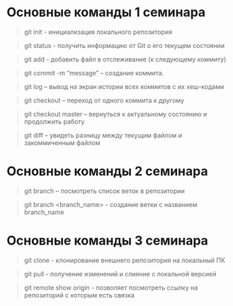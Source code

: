 # Основные команды 1 семинара

> git init - инициализация локального репозитория 

> git status - получить информацию от Git о его текущем состоянии

> git add - добавить файл в отслеживание (к следующему коммиту)

> git commit -m “message” – создание коммита.

> git log – вывод на экран истории всех коммитов с их хеш-кодами

> git checkout – переход от одного коммита к другому

> git checkout master – вернуться к актуальному состоянию и продолжить работу

> git diff – увидеть разницу между текущим файлом и закоммиченным файлом

# Основные команды 2 семинара

> git branch – посмотреть список веток в репозитории

> git branch <branch_name> - создание ветки с названием branch_name

# Основные команды 3 семинара

> git clone <url> - клонирование внешнего репозитория на локальный ПК

> git pull - получение изменений и слияние с локальной версией

> git remote show origin - позволяет посмотреть ссылку на репозиторий с которым есть связка  
